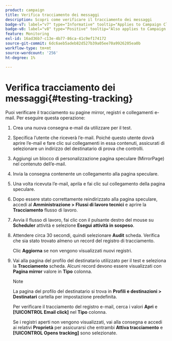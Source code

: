 ```yaml
---
product: campaign
title: Verifica tracciamento dei messaggi
description: Scopri come verificare il tracciamento dei messaggi
badge-v7: label="v7" type="Informative" tooltip="Applies to Campaign Classic v7"
badge-v8: label="v8" type="Positive" tooltip="Also applies to Campaign v8"
feature: Monitoring
exl-id: 16ad36b7-c13e-4b77-86ca-41c9ef174172
source-git-commit: 6dc6aeb5adeb82d527b39a05ee70a9926205ea0b
workflow-type: tm+mt
source-wordcount: '256'
ht-degree: 1%

---
```


# Verifica tracciamento dei messaggi{#testing-tracking}



Puoi verificare il tracciamento su pagine mirror, registri e collegamenti e-mail. Per eseguire questa operazione:

1. Crea una nuova consegna e-mail da utilizzare per il test.
1. Specifica l’utente che riceverà l’e-mail. Poiché questo utente dovrà aprire l’e-mail e fare clic sui collegamenti in essa contenuti, assicurati di selezionare un indirizzo del destinatario di prova che controlli.
1. Aggiungi un blocco di personalizzazione pagina speculare (MirrorPage) nel contenuto dell’e-mail.
1. Invia la consegna contenente un collegamento alla pagina speculare.
1. Una volta ricevuta l’e-mail, aprila e fai clic sul collegamento della pagina speculare.
1. Dopo essere stato correttamente reindirizzato alla pagina speculare, accedi al **Amministrazione > Flussi di lavoro tecnici** e aprire la **Tracciamento** flusso di lavoro.
1. Avvia il flusso di lavoro, fai clic con il pulsante destro del mouse su **Scheduler** attività e selezione **Esegui attività in sospeso**.
1. Attendere circa 30 secondi, quindi selezionare **Audit** scheda. Verifica che sia stato trovato almeno un record del registro di tracciamento.

   Clic **Aggiorna** se non vengono visualizzati nuovi registri.

1. Vai alla pagina del profilo del destinatario utilizzato per il test e seleziona la **Tracciamento** scheda. Alcuni record devono essere visualizzati con **Pagina mirror** valore in **Tipo** colonna.

   >[!NOTE]
   >
   >La pagina del profilo del destinatario si trova in **Profili e destinazioni > Destinatari** cartella per impostazione predefinita.

   Per verificare il tracciamento del registro e-mail, cerca i valori **Apri** e **[!UICONTROL Email click]** nel **Tipo** colonna.

   Se i registri aperti non vengono visualizzati, vai alla consegna e accedi ai relativi **Proprietà** per assicurarsi che entrambi **Attiva tracciamento** e **[!UICONTROL Opens tracking]** sono selezionate.
